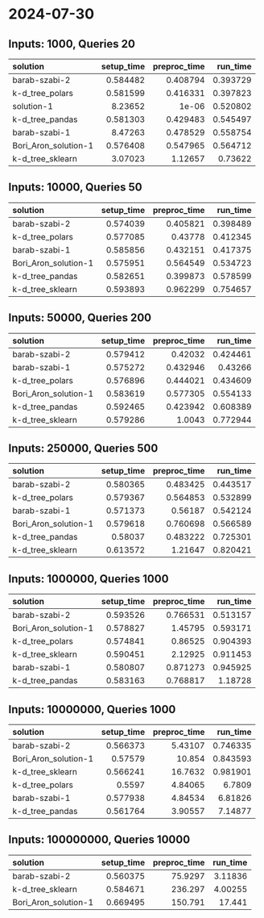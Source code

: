 # 2024-07-30

## Inputs: 1000, Queries 20

| solution             |   setup_time |   preproc_time |   run_time |
|:---------------------|-------------:|---------------:|-----------:|
| barab-szabi-2        |     0.584482 |       0.408794 |   0.393729 |
| k-d_tree_polars      |     0.581599 |       0.416331 |   0.397823 |
| solution-1           |     8.23652  |       1e-06    |   0.520802 |
| k-d_tree_pandas      |     0.581303 |       0.429483 |   0.545497 |
| barab-szabi-1        |     8.47263  |       0.478529 |   0.558754 |
| Bori_Aron_solution-1 |     0.576408 |       0.547965 |   0.564712 |
| k-d_tree_sklearn     |     3.07023  |       1.12657  |   0.73622  |

## Inputs: 10000, Queries 50

| solution             |   setup_time |   preproc_time |   run_time |
|:---------------------|-------------:|---------------:|-----------:|
| barab-szabi-2        |     0.574039 |       0.405821 |   0.398489 |
| k-d_tree_polars      |     0.577085 |       0.43778  |   0.412345 |
| barab-szabi-1        |     0.585856 |       0.432151 |   0.417375 |
| Bori_Aron_solution-1 |     0.575951 |       0.564549 |   0.534723 |
| k-d_tree_pandas      |     0.582651 |       0.399873 |   0.578599 |
| k-d_tree_sklearn     |     0.593893 |       0.962299 |   0.754657 |

## Inputs: 50000, Queries 200

| solution             |   setup_time |   preproc_time |   run_time |
|:---------------------|-------------:|---------------:|-----------:|
| barab-szabi-2        |     0.579412 |       0.42032  |   0.424461 |
| barab-szabi-1        |     0.575272 |       0.432946 |   0.43266  |
| k-d_tree_polars      |     0.576896 |       0.444021 |   0.434609 |
| Bori_Aron_solution-1 |     0.583619 |       0.577305 |   0.554133 |
| k-d_tree_pandas      |     0.592465 |       0.423942 |   0.608389 |
| k-d_tree_sklearn     |     0.579286 |       1.0043   |   0.772944 |

## Inputs: 250000, Queries 500

| solution             |   setup_time |   preproc_time |   run_time |
|:---------------------|-------------:|---------------:|-----------:|
| barab-szabi-2        |     0.580365 |       0.483425 |   0.443517 |
| k-d_tree_polars      |     0.579367 |       0.564853 |   0.532899 |
| barab-szabi-1        |     0.571373 |       0.56187  |   0.542124 |
| Bori_Aron_solution-1 |     0.579618 |       0.760698 |   0.566589 |
| k-d_tree_pandas      |     0.58037  |       0.483222 |   0.725301 |
| k-d_tree_sklearn     |     0.613572 |       1.21647  |   0.820421 |

## Inputs: 1000000, Queries 1000

| solution             |   setup_time |   preproc_time |   run_time |
|:---------------------|-------------:|---------------:|-----------:|
| barab-szabi-2        |     0.593526 |       0.766531 |   0.513157 |
| Bori_Aron_solution-1 |     0.578827 |       1.45795  |   0.593171 |
| k-d_tree_polars      |     0.574841 |       0.86525  |   0.904393 |
| k-d_tree_sklearn     |     0.590451 |       2.12925  |   0.911453 |
| barab-szabi-1        |     0.580807 |       0.871273 |   0.945925 |
| k-d_tree_pandas      |     0.583163 |       0.768817 |   1.18728  |

## Inputs: 10000000, Queries 1000

| solution             |   setup_time |   preproc_time |   run_time |
|:---------------------|-------------:|---------------:|-----------:|
| barab-szabi-2        |     0.566373 |        5.43107 |   0.746335 |
| Bori_Aron_solution-1 |     0.57579  |       10.854   |   0.843593 |
| k-d_tree_sklearn     |     0.566241 |       16.7632  |   0.981901 |
| k-d_tree_polars      |     0.5597   |        4.84065 |   6.7809   |
| barab-szabi-1        |     0.577938 |        4.84534 |   6.81826  |
| k-d_tree_pandas      |     0.561764 |        3.90557 |   7.14877  |

## Inputs: 100000000, Queries 10000

| solution             |   setup_time |   preproc_time |   run_time |
|:---------------------|-------------:|---------------:|-----------:|
| barab-szabi-2        |     0.560375 |        75.9297 |    3.11836 |
| k-d_tree_sklearn     |     0.584671 |       236.297  |    4.00255 |
| Bori_Aron_solution-1 |     0.669495 |       150.791  |   17.441   |
